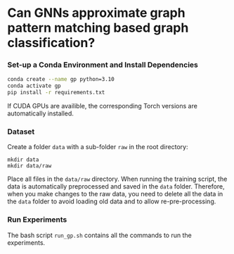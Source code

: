 
# Can GNNs approximate graph pattern matching based graph classification?

### Set-up a Conda Environment and Install Dependencies
```bash
conda create --name gp python=3.10
conda activate gp
pip install -r requirements.txt
```
If CUDA GPUs are availible, the corresponding Torch versions are automatically installed. 

### Dataset 
Create a folder `data` with a sub-folder `raw` in the root directory:
```
mkdir data
mkdir data/raw
```
Place all files in the `data/raw` directory. When running the training script, the data is automatically 
preprocessed and saved in the `data` folder. Therefore, when you make changes 
to the raw data, you need to delete all the data in the `data` folder to avoid loading old data and to 
allow re-pre-processing.



### Run Experiments
The bash script `run_gp.sh` contains all the commands to run the experiments. 
